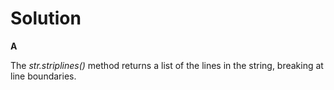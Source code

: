 # Solution

**A**

The *str.striplines()* method returns a list of the lines in the string, breaking at line boundaries.
